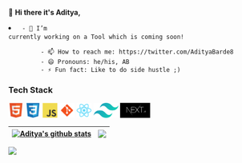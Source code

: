 👋 **Hi there it's Aditya,**
         <code><li>   - 🔭 I’m currently working on a Tool which is coming soon!</li></code>
           
             - 📫 How to reach me: https://twitter.com/AdityaBarde8
             - 😄 Pronouns: he/his, AB
             - ⚡ Fun fact: Like to do side hustle ;)
             

### Tech Stack

<code><img height="30" src="/assets/html5-original.svg" alt="HTML5"></code>
<code><img height="30" src="/assets/css3-original.svg" alt="CSS3"></code>
<code><img height="30" src="/assets/javascript-original.svg" alt="Javascript"></code>
<code><img height="30" src="/assets/git.svg" alt="Git"></code>
<code><img height="30" src="/assets/react-original.svg" alt="React"></code>
<code><img height="30" src="/assets/tailwindcss.svg" alt="Tailwind CSS"></code>
<code><img height="30" src="/assets/nextjs.JPG" alt="NextJs"></code>

|<a href="https://github.com/AdityaAB4/github-readme-stats"><img align="center" src="https://github-readme-stats.vercel.app/api?username=AdityaAB4&show_icons=true&include_all_commits=true&theme=buefy&hide_border=true" alt="Aditya's github stats" /></a> | <a href="https://github.com/AdityaAB4/github-readme-stats"><img align="center" src="https://github-readme-stats.vercel.app/api/top-langs/?username=AdityaAB4&layout=compact&theme=buefy&hide_border=true" /></a> |
| ------------- | ------------- |

<img src="https://github-profile-summary-cards.vercel.app/api/cards/profile-details?username=AdityaAB4&theme=vue" />





